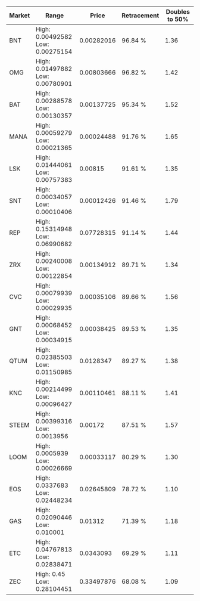 | Market | Range | Price| Retracement | Doubles to 50% |
| --- | --- | --- | --- | --- |
| BNT | High: 0.00492582<br />Low: 0.00275154 | 0.00282016 | 96.84 % | 1.36 |
| OMG | High: 0.01497882<br />Low: 0.00780901 | 0.00803666 | 96.82 % | 1.42 |
| BAT | High: 0.00288578<br />Low: 0.00130357 | 0.00137725 | 95.34 % | 1.52 |
| MANA | High: 0.00059279<br />Low: 0.00021365 | 0.00024488 | 91.76 % | 1.65 |
| LSK | High: 0.01444061<br />Low: 0.00757383 | 0.00815 | 91.61 % | 1.35 |
| SNT | High: 0.00034057<br />Low: 0.00010406 | 0.00012426 | 91.46 % | 1.79 |
| REP | High: 0.15314948<br />Low: 0.06990682 | 0.07728315 | 91.14 % | 1.44 |
| ZRX | High: 0.00240008<br />Low: 0.00122854 | 0.00134912 | 89.71 % | 1.34 |
| CVC | High: 0.00079939<br />Low: 0.00029935 | 0.00035106 | 89.66 % | 1.56 |
| GNT | High: 0.00068452<br />Low: 0.00034915 | 0.00038425 | 89.53 % | 1.35 |
| QTUM | High: 0.02385503<br />Low: 0.01150985 | 0.0128347 | 89.27 % | 1.38 |
| KNC | High: 0.00214499<br />Low: 0.00096427 | 0.00110461 | 88.11 % | 1.41 |
| STEEM | High: 0.00399316<br />Low: 0.0013956 | 0.00172 | 87.51 % | 1.57 |
| LOOM | High: 0.0005939<br />Low: 0.00026669 | 0.00033117 | 80.29 % | 1.30 |
| EOS | High: 0.0337683<br />Low: 0.02448234 | 0.02645809 | 78.72 % | 1.10 |
| GAS | High: 0.02090446<br />Low: 0.010001 | 0.01312 | 71.39 % | 1.18 |
| ETC | High: 0.04767813<br />Low: 0.02838471 | 0.0343093 | 69.29 % | 1.11 |
| ZEC | High: 0.45<br />Low: 0.28104451 | 0.33497876 | 68.08 % | 1.09 |
